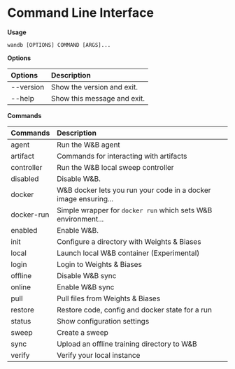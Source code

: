 # Command Line Interface

**Usage**

`wandb [OPTIONS] COMMAND [ARGS]...`

**Options**

| **Options** | **Description** |
| :--- | :--- |
| --version | Show the version and exit. |
| --help | Show this message and exit. |

**Commands**

| **Commands** | **Description** |
| :--- | :--- |
| agent | Run the W&B agent |
| artifact | Commands for interacting with artifacts |
| controller | Run the W&B local sweep controller |
| disabled | Disable W&B. |
| docker | W&B docker lets you run your code in a docker image ensuring... |
| docker-run | Simple wrapper for `docker run` which sets W&B environment... |
| enabled | Enable W&B. |
| init | Configure a directory with Weights & Biases |
| local | Launch local W&B container \(Experimental\) |
| login | Login to Weights & Biases |
| offline | Disable W&B sync |
| online | Enable W&B sync |
| pull | Pull files from Weights & Biases |
| restore | Restore code, config and docker state for a run |
| status | Show configuration settings |
| sweep | Create a sweep |
| sync | Upload an offline training directory to W&B |
| verify | Verify your local instance |

